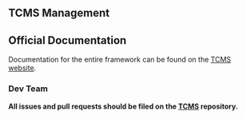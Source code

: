 ## TCMS Management

## Official Documentation

Documentation for the entire framework can be found on the [TCMS website](http://).

### Dev Team

**All issues and pull requests should be filed on the [TCMS](http://github.com/macvalencia/SJ-Dev) repository.**
